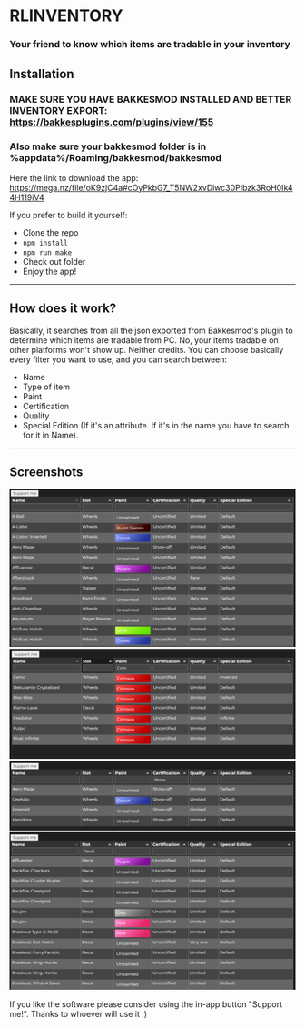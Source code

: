 # RLINVENTORY
<h3>Your friend to know which items are tradable in your inventory</h3>

## Installation
### MAKE SURE YOU HAVE BAKKESMOD INSTALLED AND BETTER INVENTORY EXPORT: https://bakkesplugins.com/plugins/view/155
### Also make sure your bakkesmod folder is in %appdata%/Roaming/bakkesmod/bakkesmod

Here the link to download the app: https://mega.nz/file/oK9zjC4a#cOyPkbG7_T5NW2xvDiwc30PIbzk3RoH0Ik44H119iV4

If you prefer to build it yourself: 
- Clone the repo
- ```npm install```
- ```npm run make```
- Check out folder
- Enjoy the app!
---
## How does it work?
Basically, it searches from all the json exported from Bakkesmod's plugin to determine which items are tradable from PC. No, your items tradable on other platforms won't show up. Neither credits.
You can choose basically every filter you want to use, and you can search between:
- Name
- Type of item
- Paint
- Certification
- Quality
- Special Edition (If it's an attribute. If it's in the name you have to search for it in Name).
---
## Screenshots
![Screenshot 1](https://github.com/AlexFiorini/RLInventory/blob/main/img/Screenshot_1.png?raw=true)
![Screenshot 2](https://github.com/AlexFiorini/RLInventory/blob/main/img/Screenshot_2.png?raw=true)
![Screenshot 3](https://github.com/AlexFiorini/RLInventory/blob/main/img/Screenshot_3.png?raw=true)
![Screenshot 4](https://github.com/AlexFiorini/RLInventory/blob/main/img/Screenshot_4.png?raw=true)

If you like the software please consider using the in-app button "Support me!". Thanks to whoever will use it :)
